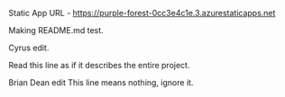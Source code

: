 Static App URL - https://purple-forest-0cc3e4c1e.3.azurestaticapps.net

Making README.md test.

Cyrus edit.

Read this line as if it describes the entire project.

Brian Dean edit
This line means nothing, ignore it.
